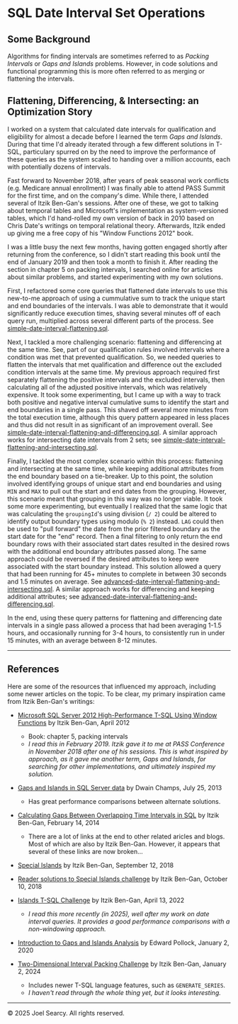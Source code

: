 # SQL Date Interval Set Operations

## Some Background

Algorithms for finding intervals are sometimes referred to as *Packing Intervals* or *Gaps and Islands* problems. However, in code solutions and functional programming this is more often referred to as merging or flattening the intervals.

## Flattening, Differencing, & Intersecting: an Optimization Story

I worked on a system that calculated date intervals for qualification and eligibility for almost a decade before I learned the term *Gaps and Islands*. During that time I'd already iterated through a few different solutions in T-SQL, particulary spurred on by the need to improve the performance of these queries as the system scaled to handing over a million accounts, each with potentially dozens of intervals.

Fast forward to November 2018, after years of peak seasonal work conflicts (e.g. Medicare annual enrollment) I was finally able to attend PASS Summit for the first time, and on the company's dime. While there, I attended several of Itzik Ben-Gan's sessions. After one of these, we got to talking about temporal tables and Microsoft's implementation as system-versioned tables, which I'd hand-rolled my own version of back in 2010 based on Chris Date's writings on temporal relational theory. Afterwards, Itzik ended up giving me a free copy of his "Window Functions 2012" book.

I was a little busy the next few months, having gotten engaged shortly after returning from the conference, so I didn't start reading this book until the end of January 2019 and then took a month to finish it. After reading the section in chapter 5 on packing intervals, I searched online for articles about similar problems, and started experimenting with my own solutions.

First, I refactored some core queries that flattened date intervals to use this new-to-me approach of using a cummulative sum to track the unique start and end boundaries of the intervals. I was able to demonstrate that it would significantly reduce execution times, shaving several minutes off of each query run, multiplied across several different parts of the process. See [simple-date-interval-flattening.sql](./simple-date-interval-flattening.sql).

Next, I tackled a more challenging scenario: flattening and differencing at the same time. See, part of our qualification rules involved intervals where a condition was met that prevented qualification. So, we needed queries to flatten the intervals that met qualification and difference out the excluded condition intervals at the same time. My previous approach required first separately flattening the positive intervals and the excluded intervals, then calculating all of the adjusted positive intervals, which was relatively expensive. It took some experimenting, but I came up with a way to track both positive and negative interval cumulative sums to identify the start and end boundaries in a single pass. This shaved off several more minutes from the total execution time, although this query pattern appeared in less places and thus did not result in as significant of an improvement overall. See [simple-date-interval-flattening-and-differencing.sql](./simple-date-interval-flattening-and-differencing.sql). A similar approach works for intersecting date intervals from 2 sets; see [simple-date-interval-flattening-and-intersecting.sql](./simple-date-interval-flattening-and-intersecting.sql).

Finally, I tackled the most complex scenario within this process: flattening and intersecting at the same time, while keeping additional attributes from the end boundary based on a tie-breaker. Up to this point, the solution involved identifying groups of unique start and end boundaries and using `MIN` and `MAX` to pull out the start and end dates from the grouping. However, this scenario meant that grouping in this way was no longer viable. It took some more experimenting, but eventually I realized that the same logic that was calculating the `groupingId`'s using division (`/ 2`) could be altered to identify output boundary types using modulo (`% 2`) instead. `LAG` could then be used to "pull forward" the date from the prior filtered boundary as the start date for the "end" record. Then a final filtering to only return the end boundary rows with their associated start dates resulted in the desired rows with the additional end boundary attributes passed along. The same approach could be reversed if the desired attributes to keep were associated with the start boundary instead. This solution allowed a query that had been running for 45+ minutes to complete in between 30 seconds and 1.5 minutes on average. See [advanced-date-interval-flattening-and-intersecting.sql](./advanced-date-interval-flattening-and-intersecting.sql). A similar approach works for differencing and keeping additional attributes; see [advanced-date-interval-flattening-and-differencing.sql](./advanced-date-interval-flattening-and-differencing.sql).

In the end, using these query patterns for flattening and differencing date intervals in a single pass allowed a process that had been averaging 1-1.5 hours, and occasionally running for 3-4 hours, to consistently run in under 15 minutes, with an average between 8-12 minutes.

---

## References

Here are some of the resources that influenced my approach, including some newer articles on the topic. To be clear, my primary inspiration came from Itzik Ben-Gan's writings:

- [Microsoft SQL Server 2012 High-Performance T-SQL Using Window Functions](https://itziktsql.com/t-sql-winfun-3) by Itzik Ben-Gan, April 2012
  - Book: chapter 5, packing intervals
  - *I read this in February 2019. Itzik gave it to me at PASS Conference in November 2018 after one of his sessions. This is what inspired by approach, as it gave me another term, Gaps and Islands, for searching for other implementations, and ultimately inspired my solution.*

- [Gaps and Islands in SQL Server data](https://www.red-gate.com/simple-talk/databases/sql-server/t-sql-programming-sql-server/gaps-islands-sql-server-data/) by Dwain Champs, July 25, 2013
  - Has great performance comparisons between alternate solutions.

- [Calculating Gaps Between Overlapping Time Intervals in SQL](https://www.red-gate.com/simple-talk/databases/sql-server/t-sql-programming-sql-server/calculating-gaps-between-overlapping-time-intervals-in-sql/) by Itzik Ben-Gan, February 14, 2014
  - There are a lot of links at the end to other related aricles and blogs. Most of which are also by Itzik Ben-Gan. However, it appears that several of these links are now broken...

- [Special Islands](https://sqlperformance.com/2018/09/t-sql-queries/special-islands) by Itzik Ben-Gan, September 12, 2018

- [Reader solutions to Special Islands challenge](https://sqlperformance.com/2018/10/sql-performance/reader-solutions-islands-challenge) by Itzik Ben-Gan, October 10, 2018

- [Islands T-SQL Challenge](https://sqlperformance.com/2022/04/t-sql-queries/islands-t-sql-challenge) by Itzik Ben-Gan, April 13, 2022
  - *I read this more recently (in 2025), well after my work on date interval queries. It provides a good performance comparisons with a non-windowing approach.*

- [Introduction to Gaps and Islands Analysis](https://www.red-gate.com/simple-talk/databases/sql-server/t-sql-programming-sql-server/introduction-to-gaps-and-islands-analysis/) by Edward Pollock, January 2, 2020

- [Two-Dimensional Interval Packing Challenge](https://www.red-gate.com/simple-talk/databases/sql-server/t-sql-programming-sql-server/two-dimensional-interval-packing-challenge/) by Itzik Ben-Gan, January 2, 2024
  - Includes newer T-SQL language features, such as `GENERATE_SERIES`.
  - *I haven't read through the whole thing yet, but it looks interesting.*

---
&copy; 2025 Joel Searcy. All rights reserved.
